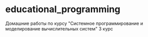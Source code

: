 # educational_programming
Домашние работы по курсу "Системное программирование и моделирование вычислительных систем" 3 курс
